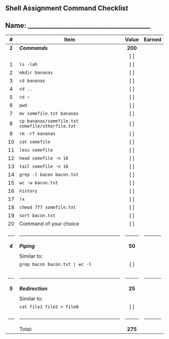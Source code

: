 ## Shell Assignment Command Checklist

## Name: _______________________________________

|    #    | Item                                             |  Value  | Earned |
| :-----: | ------------------------------------------------ | :-----: | :----: |
| ***1*** | ***Commands***                                   | **200** |        |
|         |                                                  |   [ ]   |        |
|    1    | `ls -lah`                                        |   [ ]   |        |
|    2    | `mkdir bananas`                                  |   [ ]   |        |
|    3    | `cd bananas`                                     |   [ ]   |        |
|    4    | `cd ..`                                          |   [ ]   |        |
|    5    | `cd ~`                                           |   [ ]   |        |
|    6    | `pwd`                                            |   [ ]   |        |
|    7    | `mv somefile.txt bananas`                        |   [ ]   |        |
|    8    | `cp bananas/somefile.txt somefile/otherfile.txt` |   [ ]   |        |
|    9    | `rm -rf bananas`                                 |   [ ]   |        |
|   10    | `cat somefile`                                   |   [ ]   |        |
|   11    | `less somefile`                                  |   [ ]   |        |
|   12    | `head somefile -n 10`                            |   [ ]   |        |
|   13    | `tail somefile -n 10`                            |   [ ]   |        |
|   14    | `grep -l bacon bacon.txt`                        |   [ ]   |        |
|   15    | `wc -w bacon.txt`                                |   [ ]   |        |
|   16    | `history`                                        |   [ ]   |        |
|   17    | `!x`                                             |   [ ]   |        |
|   18    | `chmod 777 somefile.txt`                         |   [ ]   |        |
|   19    | `sort bacon.txt`                                 |   [ ]   |        |
|   20    | Command of your choice                           |   [ ]   |        |
|         |                                                  |         |        |
|  <hr>   | <hr>                                             |  <hr>   |  <hr>  |
| ***4*** | ***Piping***                                     | **50**  |        |
|         |                                                  |         |        |
|         | Similar to:                                       |         |        |
|         | `grep bacon bacon.txt \| wc -l`                   |   [ ]   |        |
|         |                                                  |         |        |
|         |                                                  |         |        |
|  <hr>   | <hr>                                             |  <hr>   |  <hr>  |
| ***5*** | ***Redirection***                                | **25**  |        |
|         |                                                  |         |        |
|         | Similar to:                                      |         |        |
|         | `cat file1 file2 > file0 `                       |   [ ]   |        |
|         |                                                  |         |        |
|  <hr>   | <hr>                                             |  <hr>   |  <hr>  |
|         | Total:                                           | **275** |        |

